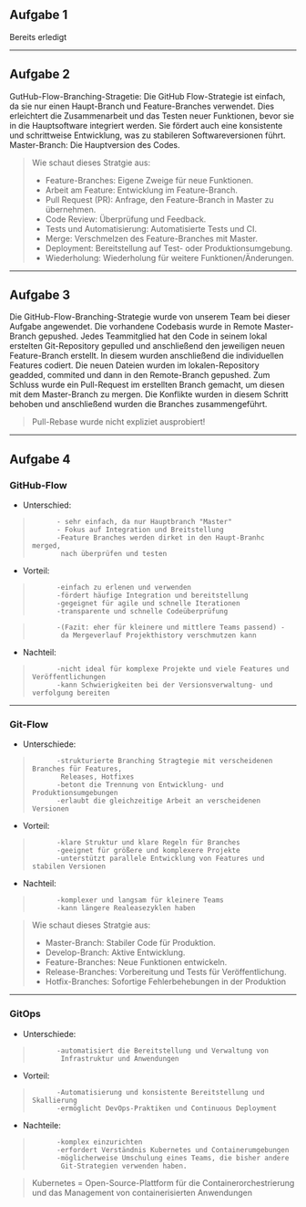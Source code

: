 ## Aufgabe 1

Bereits erledigt

---

## Aufgabe 2
GutHub-Flow-Branching-Stragetie:
Die GitHub Flow-Strategie ist einfach, da sie nur einen Haupt-Branch und Feature-Branches verwendet.
Dies erleichtert die Zusammenarbeit und das Testen neuer Funktionen, bevor sie in die Hauptsoftware integriert werden.
Sie fördert auch eine konsistente und schrittweise Entwicklung, was zu stabileren Softwareversionen führt.
Master-Branch: Die Hauptversion des Codes.


> Wie schaut dieses Stratgie aus:
>* Feature-Branches: Eigene Zweige für neue Funktionen.
>* Arbeit am Feature: Entwicklung im Feature-Branch.
>* Pull Request (PR): Anfrage, den Feature-Branch in Master zu übernehmen.
>* Code Review: Überprüfung und Feedback.
>* Tests und Automatisierung: Automatisierte Tests und CI.
>* Merge: Verschmelzen des Feature-Branches mit Master.
>* Deployment: Bereitstellung auf Test- oder Produktionsumgebung.
>* Wiederholung: Wiederholung für weitere Funktionen/Änderungen.

---

## Aufgabe 3
Die GitHub-Flow-Branching-Strategie wurde von unserem Team bei dieser Aufgabe angewendet.
Die vorhandene Codebasis wurde in Remote Master-Branch gepushed.
Jedes Teammitglied hat den Code in seinem lokal erstelten Git-Repository gepulled und anschließend den jeweiligen neuen Feature-Branch erstellt. 
In diesem wurden anschließend die individuellen Features codiert. 
Die neuen Dateien wurden im lokalen-Repository geadded, commited und dann in den Remote-Branch gepushed. 
Zum Schluss wurde ein Pull-Request im erstellten Branch gemacht, um diesen mit dem
Master-Branch zu mergen. Die Konflikte wurden in diesem Schritt behoben und anschließend wurden die Branches zusammengeführt.

> Pull-Rebase wurde nicht expliziet ausprobiert!

---

## Aufgabe 4
### GitHub-Flow 
- Unterschied: 
>           - sehr einfach, da nur Hauptbranch "Master"
>           - Fokus auf Integration und Breitstellung
>           -Feature Branches werden dirket in den Haupt-Branhc merged, 
>            nach überprüfen und testen

- Vorteil:    
>           -einfach zu erlenen und verwenden
>           -fördert häufige Integration und bereitstellung
>           -gegeignet für agile und schnelle Iterationen
>           -transparente und schnelle Codeüberprüfung
 
>           -(Fazit: eher für kleinere und mittlere Teams passend) - 
>            da Mergeverlauf Projekthistory verschmutzen kann

- Nachteil: 
>           -nicht ideal für komplexe Projekte und viele Features und Veröffentlichungen
>           -kann Schwierigkeiten bei der Versionsverwaltung- und verfolgung bereiten

---

### Git-Flow 

- Unterschiede: 
>           -strukturierte Branching Stragtegie mit verscheidenen Branches für Features, 
>            Releases, Hotfixes
>           -betont die Trennung von Entwicklung- und Produktionsumgebungen
>           -erlaubt die gleichzeitige Arbeit an verscheidenen Versionen
- Vorteil: 
>           -klare Struktur und klare Regeln für Branches
>           -geeignet für größere und komplexere Projekte
>           -unterstützt parallele Entwicklung von Features und stabilen Versionen

- Nachteil: 
>           -komplexer und langsam für kleinere Teams
>           -kann längere Realeasezyklen haben

> Wie schaut dieses Stratgie aus:
>* Master-Branch: Stabiler Code für Produktion.
>* Develop-Branch: Aktive Entwicklung.
>* Feature-Branches: Neue Funktionen entwickeln.
>* Release-Branches: Vorbereitung und Tests für Veröffentlichung.
>* Hotfix-Branches: Sofortige Fehlerbehebungen in der Produktion

---

### GitOps 
- Unterschiede: 
>           -automatisiert die Bereitstellung und Verwaltung von
>            Infrastruktur und Anwendungen
- Vorteil: 
>           -Automatisierung und konsistente Bereitstellung und Skallierung
>           -ermöglicht DevOps-Praktiken und Continuous Deployment

- Nachteile: 
>           -komplex einzurichten
>           -erfordert Verständnis Kubernetes und Containerumgebungen
>           -möglicherweise Umschulung eines Teams, die bisher andere 
>            Git-Strategien verwenden haben.
  
> Kubernetes = Open-Source-Plattform für die Containerorchestrierung 
> und das Management von containerisierten Anwendungen
